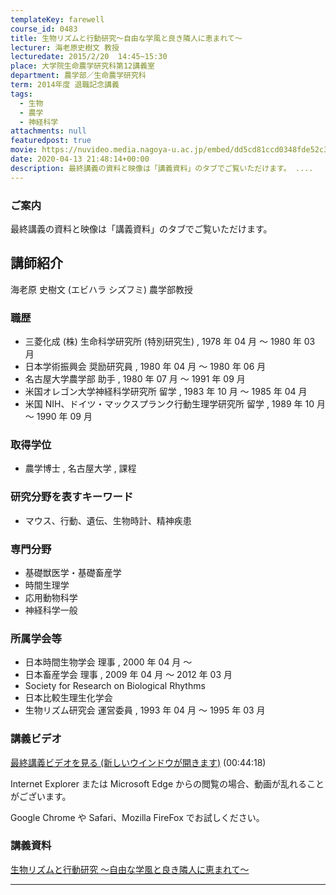 ```yaml
---
templateKey: farewell
course_id: 0483
title: 生物リズムと行動研究〜自由な学風と良き隣人に恵まれて〜
lecturer: 海老原史樹文 教授
lecturedate: 2015/2/20  14:45~15:30
place: 大学院生命農学研究科第12講義室
department: 農学部／生命農学研究科
term: 2014年度 退職記念講義
tags:
  - 生物
  - 農学
  - 神経科学
attachments: null
featuredpost: true
movie: https://nuvideo.media.nagoya-u.ac.jp/embed/dd5cd81ccd0348fde52c303b83a738f3177c0d2f
date: 2020-04-13 21:48:14+00:00
description: 最終講義の資料と映像は「講義資料」のタブでご覧いただけます。 ....
---
```


### ご案内

最終講義の資料と映像は「講義資料」のタブでご覧いただけます。

## 講師紹介

海老原 史樹文 (エビハラ シズフミ) 農学部教授

### 職歴

- 三菱化成 (株) 生命科学研究所 (特別研究生) , 1978 年 04 月 ～ 1980 年 03 月
- 日本学術振興会 奨励研究員 , 1980 年 04 月 ～ 1980 年 06 月
- 名古屋大学農学部 助手 , 1980 年 07 月 ～ 1991 年 09 月
- 米国オレゴン大学神経科学研究所 留学 , 1983 年 10 月 ～ 1985 年 04 月
- 米国 NIH、ドイツ・マックスプランク行動生理学研究所 留学 , 1989 年 10 月 ～ 1990 年 09 月

### 取得学位

- 農学博士 , 名古屋大学 , 課程

### 研究分野を表すキーワード

- マウス、行動、遺伝、生物時計、精神疾患

### 専門分野

- 基礎獣医学・基礎畜産学
- 時間生理学
- 応用動物科学
- 神経科学一般

### 所属学会等

- 日本時間生物学会 理事 , 2000 年 04 月 ～
- 日本畜産学会 理事 , 2009 年 04 月 ～ 2012 年 03 月
- Society for Research on Biological Rhythms
- 日本比較生理生化学会
- 生物リズム研究会 運営委員 , 1993 年 04 月 ～ 1995 年 03 月

### 講義ビデオ

[最終講義ビデオを見る (新しいウインドウが開きます)](https://nuvideo.media.nagoya-u.ac.jp/embed/dd5cd81ccd0348fde52c303b83a738f3177c0d2f) (00:44:18)

Internet Explorer または Microsoft Edge からの閲覧の場合、動画が乱れることがございます。

Google Chrome や Safari、Mozilla FireFox でお試しください。

### 講義資料

[生物リズムと行動研究 〜自由な学風と良き隣人に恵まれて〜](https://ocw.nagoya-u.jp/files/483/material2.pdf)

---
